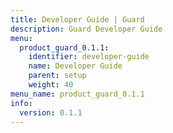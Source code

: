 ```yaml
---
title: Developer Guide | Guard
description: Guard Developer Guide
menu:
  product_guard_0.1.1:
    identifier: developer-guide
    name: Developer Guide
    parent: setup
    weight: 40
menu_name: product_guard_0.1.1
info:
  version: 0.1.1
---
```


